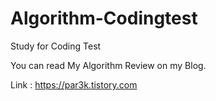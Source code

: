 # Algorithm-Codingtest
Study for Coding Test

You can read My Algorithm Review on my Blog.</br>

Link : https://par3k.tistory.com
